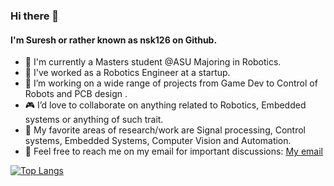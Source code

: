 ### Hi there 👋
#### I'm Suresh or rather known as nsk126 on Github.

- 📘 I'm currently a Masters student @ASU Majoring in Robotics.
- :rocket: I've worked as a Robotics Engineer at a startup. 
- :game_die: I’m working on a wide range of projects from Game Dev to Control of Robots and PCB design .
- :video_game: I’d love to collaborate on anything related to Robotics, Embedded systems or anything of such trait.
- :thought_balloon: My favorite areas of research/work are Signal processing, Control systems, Embedded Systems, Computer Vision and Automation.
- :e-mail: Feel free to reach me on my email for important discussions: [My email](mailto:ksuresh3141@gmail.com)


[![Top Langs](https://github-readme-stats.vercel.app/api/top-langs/?username=nsk126&layout=compact)](https://github.com/nsk126)
